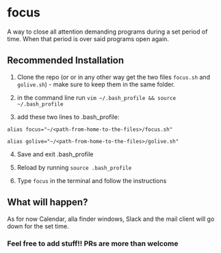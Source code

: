 # focus
A way to close all attention demanding programs during a set period of time. When that period is over said programs open again.

## Recommended Installation
1. Clone the repo (or or in any other way get the two files `focus.sh` and `golive.sh`) - make sure to keep them in the same folder.

2. in the command line run `vim ~/.bash_profile && source ~/.bash_profile`

3. add these two lines to .bash_profile:
```
alias focus="~/<path-from-home-to-the-files>/focus.sh"

alias golive="~/<path-from-home-to-the-files>/golive.sh"
```

4. Save and exit .bash_profile

4. Reload by running `source .bash_profile`

6. Type `focus` in the terminal and follow the instructions


## What will happen?

As for now Calendar, alla finder windows, Slack and the mail client will go down for the set time.


### Feel free to add stuff!! PRs are more than welcome
